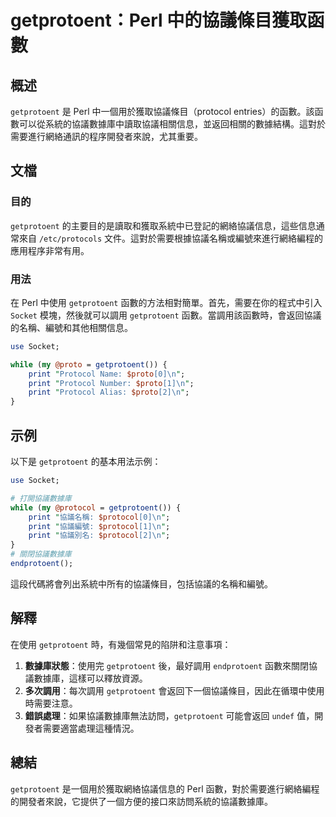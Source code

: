 <!--
Meta Description: # getprotoent：Perl 中的協議條目獲取函數 ## 概述 `getprotoent` 是 Perl 中一個用於獲取協議條目（protocol entries）的函數。該函數可以從系統的協議數據庫中讀取協議相關信息，並返回相關的數據結構。這對於需要進行網絡通訊的程序開發者來說，尤其重要。...
Meta Keywords: getprotoent, protocol, perl, print, proto
-->

# getprotoent：Perl 中的協議條目獲取函數

## 概述
`getprotoent` 是 Perl 中一個用於獲取協議條目（protocol entries）的函數。該函數可以從系統的協議數據庫中讀取協議相關信息，並返回相關的數據結構。這對於需要進行網絡通訊的程序開發者來說，尤其重要。

## 文檔
### 目的
`getprotoent` 的主要目的是讀取和獲取系統中已登記的網絡協議信息，這些信息通常來自 `/etc/protocols` 文件。這對於需要根據協議名稱或編號來進行網絡編程的應用程序非常有用。

### 用法
在 Perl 中使用 `getprotoent` 函數的方法相對簡單。首先，需要在你的程式中引入 `Socket` 模塊，然後就可以調用 `getprotoent` 函數。當調用該函數時，會返回協議的名稱、編號和其他相關信息。

```perl
use Socket;

while (my @proto = getprotoent()) {
    print "Protocol Name: $proto[0]\n";
    print "Protocol Number: $proto[1]\n";
    print "Protocol Alias: $proto[2]\n";
}
```

## 示例
以下是 `getprotoent` 的基本用法示例：

```perl
use Socket;

# 打開協議數據庫
while (my @protocol = getprotoent()) {
    print "協議名稱: $protocol[0]\n";
    print "協議編號: $protocol[1]\n";
    print "協議別名: $protocol[2]\n";
}
# 關閉協議數據庫
endprotoent();
```

這段代碼將會列出系統中所有的協議條目，包括協議的名稱和編號。

## 解釋
在使用 `getprotoent` 時，有幾個常見的陷阱和注意事項：

1. **數據庫狀態**：使用完 `getprotoent` 後，最好調用 `endprotoent` 函數來關閉協議數據庫，這樣可以釋放資源。
2. **多次調用**：每次調用 `getprotoent` 會返回下一個協議條目，因此在循環中使用時需要注意。
3. **錯誤處理**：如果協議數據庫無法訪問，`getprotoent` 可能會返回 `undef` 值，開發者需要適當處理這種情況。

## 總結
`getprotoent` 是一個用於獲取網絡協議信息的 Perl 函數，對於需要進行網絡編程的開發者來說，它提供了一個方便的接口來訪問系統的協議數據庫。